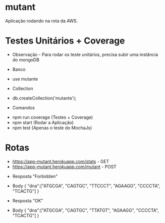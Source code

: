 # mutant

Aplicação rodando na rota da AWS.

# Testes Unitários + Coverage
- Observação - Para rodar os teste unitários, precisa subir uma instância do mongoDB
* Banco
- use mutante
* Collection
- db.createCollection('mutante');
* Comandos
- npm run coverage (Testes + Coverage)
- npm start (Rodar a Aplicação)
- npm test (Apenas o teste do MochaJs)

# Rotas

- https://app-mutant.herokuapp.com/stats - GET
- https://app-mutant.herokuapp.com/mutant - POST

* Resposta "Forbidden"
- Body
{
	"dna":["ATGCGA",
          "CAGTGC",
          "TTCCCT",
          "AGAAGG",
          "CCCCTA",
          "TCACTG"]
}
* Resposta "OK"
- Body
{
	"dna":["ATGCGA",
          "CAGTGC",
          "TTATGT",
          "AGAAGG",
          "CCCCTA",
          "TCACTG"]
}


